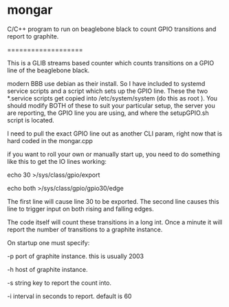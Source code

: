# mongar
C/C++ program to run on beaglebone black to count GPIO transitions and report to graphite.

===================

This is a GLIB streams based counter which counts transitions on a GPIO line of the beaglebone black.

modern BBB use debian as their install. So I have included to systemd service scripts and a script which sets up the GPIO line. These the two *.service scripts get copied into /etc/system/system  (do this as root ). You should modify BOTH of these to suit your particular setup, the server you are reporting, the GPIO line you are using, and where the setupGPIO.sh script is located.

I need to pull the exact GPIO line out as another CLI param, right now that is hard coded in the mongar.cpp



if you want to roll your own or manually start up, you need to do something like this to get the IO lines working:

echo 30 >/sys/class/gpio/export

echo both >/sys/class/gpio/gpio30/edge

The first line will cause line 30 to be exported. The second line causes this line to trigger input on both rising and falling edges.

The code itself will count these transitions in a long int.  Once a minute it will report the number of transitions to a graphite instance.

On startup one must specify:

-p port of graphite instance. this is usually 2003

-h host of graphite instance.

-s string key to report the count into.

-i interval in seconds to report.  default is 60

